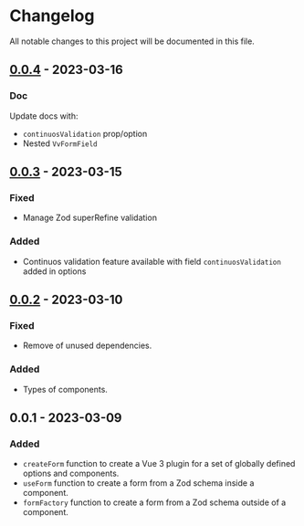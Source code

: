 # Changelog

All notable changes to this project will be documented in this file.

## [0.0.4] - 2023-03-16

### Doc

Update docs with:

- `continuosValidation` prop/option
- Nested `VvFormField`

## [0.0.3] - 2023-03-15

### Fixed

- Manage Zod superRefine validation

### Added

- Continuos validation feature available with field `continuosValidation` added in options

## [0.0.2] - 2023-03-10

### Fixed

- Remove of unused dependencies.

### Added

- Types of components.

## 0.0.1 - 2023-03-09

### Added

- `createForm` function to create a Vue 3 plugin for a set of globally defined options and components.
- `useForm` function to create a form from a Zod schema inside a component.
- `formFactory` function to create a form from a Zod schema outside of a component.

[0.0.4]: https://github.com/volverjs/form-vue/compare/v0.0.3...v0.0.4
[0.0.3]: https://github.com/volverjs/form-vue/compare/v0.0.2...v0.0.3
[0.0.2]: https://github.com/volverjs/form-vue/compare/v0.0.1...v0.0.2
